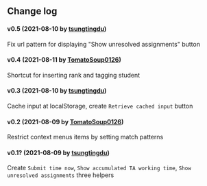 ## Change log

#### v0.5 (2021-08-10 by [tsungtingdu](https://github.com/tsungtingdu))

Fix url pattern for displaying "Show unresolved assignments" button

#### v0.4 (2021-08-11 by [TomatoSoup0126](https://github.com/TomatoSoup0126))

Shortcut for inserting rank and tagging student

#### v0.3 (2021-08-10 by [tsungtingdu](https://github.com/tsungtingdu))

Cache input at localStorage, create `Retrieve cached input` button

#### v0.2 (2021-08-09 by [TomatoSoup0126](https://github.com/TomatoSoup0126))

Restrict context menus items by setting match patterns

#### v0.1? (2021-08-09 by [tsungtingdu](https://github.com/tsungtingdu))

Create `Submit time now`, `Show accumulated TA working time`, `Show unresolved assignments` three helpers
